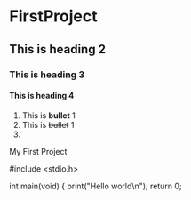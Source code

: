 # FirstProject

## This is heading 2

### This is heading 3

#### This is heading 4

1. This is **bullet** 1
1. This is ~~bullet~~ 1
1.



My First Project

#include <stdio.h>

int main(void) {
  print("Hello world\n");
  return 0;
